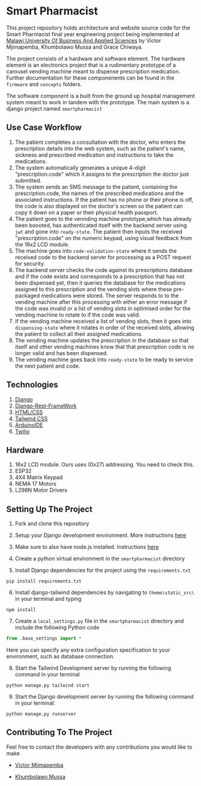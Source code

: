 # Smart Pharmacist

This project repository holds architecture and website source code for the Smart Pharmacist final year engineering project being implemented at [Malawi University Of Business And Applied Sciences](https://www.mubas.ac.mw/) by Victor Mjimapemba, Khumbolawo Mussa and Grace Chiwaya.

The project consists of a hardware and software element. The hardware element is an electronics project that is a rudimentary prototype of a carousel vending machine meant to dispense prescription medication. Further documentation for these componenents can be found in the `firmware` and `concepts` folders.

The software component is a built from the ground up hospital management system meant to work in tandem with the prototype. The main system is a django project named `smartpharmacist`

## Use Case Workflow
1. The patient completes a consultation with the doctor, who enters the prescription details into the web system, such as the patient's name, sickness and prescribed medication and instructions to take the medications.
2. The system automatically generates a unique 4-digit "prescription.code" which it assigns to the prescription the doctor just submitted.
3. The system sends an SMS message to the patient, containing the prescription.code, the names of the prescribed medications and the associated instructions. If the patient has no phone or their phone is off, the code is also displayed on the doctor's screen so the patient can copy it down on a paper or their physical health passport. 
4. The patient goes to the vennding machine prototype,which has already been boooted, has authenticated itself with the backend server using `jwt` and gone into `ready-state`. The patient then inputs the received "prescription.code" on the numeric keypad, using visual feedback from the 16x2 LCD module.
5. The machine goes into `code-validation-state` where it sends the received code to the backend server for processing as a POST request for security.
6. The backend server checks the code against its prescriptions database and if the code exists and corresponds to a prescription that has not been dispensed yet, then it queries the database for the medications assigned to this prescription and the vending slots where these pre-packaged medications were stored. The server responds to to the vending machine after this processing with either an error message if the code was invalid or a list of vending slots in optimised order for the vending machine to rotate to if the code was valid.
7. If the vending machine received a list of vending slots, then it goes into `dispensing-state` where it rotates in order of the received slots, allowing the patient to collect all their assigned medications.
8. The vending machine updates the prescription in the database so that itself and other vending machines know that that prescription code is no longer valid and has been dispensed.
9. The vending machine goes back into `ready-state` to be ready to service the next patient and code.

## Technologies 

1. [Django](https://docs.djangoproject.com/en/5.1/)
2. [Django-Rest-FrameWork](https://www.django-rest-framework.org/)
3. [HTML/CSS](https://developer.mozilla.org/en-US/docs/Learn/HTML/Introduction_to_HTML/Getting_started)
4. [Tailwind CSS](https://tailwindcss.com/)
5. [ArduinoIDE](https://www.arduino.cc/en/Guide)
6. [Twilio](https://www.twilio.com/en-us)

## Hardware 

1. 16x2 LCD module. Ours uses (0x27) addressing. You need to check this.
2. ESP32
3. 4X4 Matrix Keypad
4. NEMA 17 Motors
5. L298N Motor Drivers

## Setting Up The Project

1. Fork and clone this repository

2. Setup your Django development environment. More instructions [here](https://www.djangoproject.com/start/)

3. Make sure to also have node.js installed. Instructions [here](https://nodejs.org/)

4. Create a python virtual environment in the `smartpharmacist` directory

5. Install Django dependencies for the project using the `requirements.txt`

```shell
pip install requirements.txt
```
6. Install django-tailwind dependencies by navigating to `theme\static_src\` in your terminal and typing 

```shell
npm install
```
7. Create a `local_settings.py` file in the `smartpharmacist` directory and include the following Python code

```python
from .base_settings import *
```
Here you can specify any extra configuration specification to your environment, such as database connection.

8. Start the Tailwind Development server by running the following command in your terminal

```shell
python manage.py tailwind start
```

9. Start the Django development server by running the following command in your terminal:

```shell
python manage.py runserver
```

## Contributing To The Project

Feel free to contact the developers with any contributions you would like to make

- [Victor Mjimapemba](https://github.com/Victor-M16/)

- [Khumbolawo Mussa](https://github.com/Khumbolawo/)
